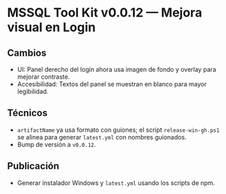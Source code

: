 # MSSQL Tool Kit v0.0.12 — Mejora visual en Login

## Cambios

- UI: Panel derecho del login ahora usa imagen de fondo y overlay para mejorar contraste.
- Accesibilidad: Textos del panel se muestran en blanco para mayor legibilidad.

## Técnicos

- `artifactName` ya usa formato con guiones; el script `release-win-gh.ps1` se alinea para generar `latest.yml` con nombres guionados.
- Bump de versión a `v0.0.12`.

## Publicación

- Generar instalador Windows y `latest.yml` usando los scripts de npm.